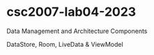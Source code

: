 # csc2007-lab04-2023
Data Management and Architecture Components

DataStore, Room, LiveData & ViewModel
